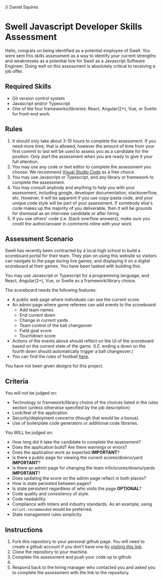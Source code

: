 // Daniel Squires 

# Swell Javascript Developer Skills Assessment
Hello, congrats on being identified as a potential employee of Swell. You were sent this skills assessment as a way to identify your current strengths and weaknesses as a potential hire for Swell as a Javascript Software Engineer. Doing well on this assessment is absolutely critical to receiving a job offer.

## Required Skills
- Git version control system
- Javascript and/or Typescript
- One of the four frameworks/libraries: React, Angular(2+), Vue, or Svelte for front-end work.

## Rules
1. It should only take about 3-10 hours to complete the assessment. If you need more time, that is allowed, however the amount of time from your first commit to last will be used to assess you as a candidate for the position. Only start the assessment when you are ready to give it your full attention.
2. You may use any code or text editor to complete the assessment you choose. We recommend [Visual Studio Code](https://code.visualstudio.com/) as a free choice.
3. You may use Javascript or Typescript, and any library or framework to complete the assessment.
4. You may consult anybody and anything to help you with your assessment, including google, developer documentation, stackoverflow, etc. However, it will be apparent if you use copy-pasta code, and your unique code style will be part of your assessment. If somebody else's code makes up the majority of you deliverable, then it will be grounds for dismissal as an interview candidate or after hiring.
5. If you use others' code (i.e. Stack overflow answers), make sure you credit the author/answer in comments inline with your work

## Assessment Scenario
Swell has recently been contracted by a local high school to build a scoreboard portal for their team. They plan on using this website so visitors can navigate to the page during live games, and displaying it on a digital scoreboard at their games. You have been tasked with building this.

You may use Javascript or Typescript for a programming language, and React, Angular(2+), Vue, or Svelte as a framework/library choice.

The scoreboard needs the following features:
- A public web page where individuals can see the current score.
- An admin page where game referees can add events to the scoreboard:
    - Add team names
    - End current down
    - Change in current yards
    - Team control of the ball changeover
    - Field goal score
    - Touchdown score
- Actions of the events above should reflect on the UI of the scoreboard based on the current state of the game. (I.E. ending a down on the fourth down should automatically trigger a ball changeover.)
- You can find the rules of football [here](https://operations.nfl.com/the-rules/2020-nfl-rulebook/).

You have not been given designs for this project.

## Criteria
You will not be judged on:
- Technology or framework/library choice of the choices listed in the rules section (unless otherwise specified by the job description)
- Look/feel of the application.
- Security/deployment concerns (though that would be a bonus).
- Use of boilerplate code generators or additional code libraries.

You WILL be judged on:
- How long did it take the candidate to complete the assessment?
- Does the application build? Are there warnings or errors?
- Does the application work as expected **IMPORTANT**?
- Is there a public page for viewing the current scores/downs/yard **IMPORTANT**?
- Is there an admin page for changing the team info/scores/downs/yards **IMPORTANT**?
- Does updating the score on the admin page reflect in both places?
- How is state persisted between pages?
- Is state persistent regardless of who visits the page **OPTIONAL**?
- Code quality and consistency of style.
- Code readability. 
- Compliance with linters and industry standards. As an example, using `eslint:recommended` would be preferred.
- State management rules simplicity.

## Instructions
1. Fork this repository to your personal github page. You will need to create a github account if you don't have one by [visiting this link](https://github.com/signup?ref_cta=Sign+up&ref_loc=header+logged+out&ref_page=%2F&source=header-home).
2. Clone the repository to your machine.
3. Complete the assessment and push your code up to github.
4. <ADD INSTRUCTIONS FOR LAUNCHING PROJECT HERE>.
5. Respond back to the hiring manager who contacted you and asked you to complete the assessment with the link to the repository.
